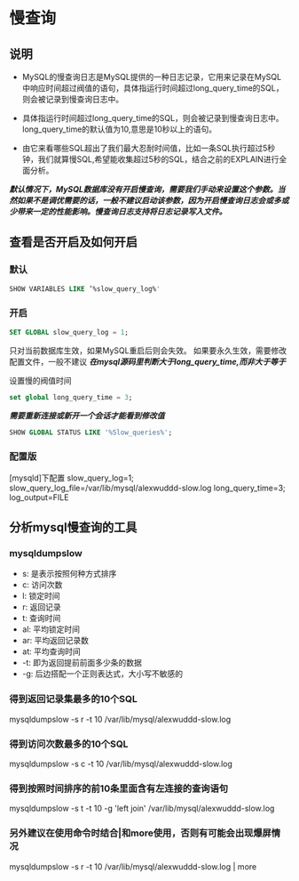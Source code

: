 # 慢查询

## 说明

- MySQL的慢查询日志是MySQL提供的一种日志记录，它用来记录在MySQL中响应时间超过阀值的语句，具体指运行时间超过long_query_time的SQL，则会被记录到慢查询日志中。

- 具体指运行时间超过long_query_time的SQL，则会被记录到慢查询日志中。long_query_time的默认值为10,意思是10秒以上的语句。

- 由它来看哪些SQL超出了我们最大忍耐时间值，比如一条SQL执行超过5秒钟，我们就算慢SQL,希望能收集超过5秒的SQL，结合之前的EXPLAIN进行全面分析。

***默认情况下，MySQL数据库没有开启慢查询，需要我们手动来设置这个参数。当然如果不是调优需要的话，一般不建议启动该参数，因为开启慢查询日志会或多或少带来一定的性能影响。慢查询日志支持将日志记录写入文件。***

## 查看是否开启及如何开启

### 默认

```SQL
SHOW VARIABLES LIKE ’%slow_query_log%'
```

### 开启

```SQL
SET GLOBAL slow_query_log = 1;
```

只对当前数据库生效，如果MySQL重启后则会失效。
如果要永久生效，需要修改配置文件，一般不建议
***在mysql源码里判断大于long_query_time,而非大于等于***

设置慢的阀值时间

```SQL
set global long_query_time = 3;
```

***需要重新连接或新开一个会话才能看到修改值***

```SQL
SHOW GLOBAL STATUS LIKE '%Slow_queries%';
```

### 配置版

[mysqld]下配置
slow_query_log=1;
slow_query_log_file=/var/lib/mysql/alexwuddd-slow.log
long_query_time=3;
log_output=FILE

## 分析mysql慢查询的工具

### mysqldumpslow

- s: 是表示按照何种方式排序
- c: 访问次数
- l: 锁定时间
- r: 返回记录
- t: 查询时间
- al: 平均锁定时间
- ar: 平均返回记录数
- at: 平均查询时间
- -t: 即为返回提前前面多少条的数据
- -g: 后边搭配一个正则表达式，大小写不敏感的

### 得到返回记录集最多的10个SQL

mysqldumpslow -s r -t 10 /var/lib/mysql/alexwuddd-slow.log

### 得到访问次数最多的10个SQL

mysqldumpslow -s c -t 10 /var/lib/mysql/alexwuddd-slow.log

### 得到按照时间排序的前10条里面含有左连接的查询语句

mysqldumpslow -s t -t 10 -g 'left join' /var/lib/mysql/alexwuddd-slow.log

### 另外建议在使用命令时结合|和more使用，否则有可能会出现爆屏情况

mysqldumpslow -s r -t 10 /var/lib/mysql/alexwuddd-slow.log | more

